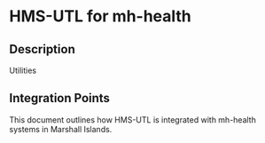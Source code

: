 # HMS-UTL for mh-health

## Description

Utilities

## Integration Points

This document outlines how HMS-UTL is integrated with mh-health systems in Marshall Islands.
